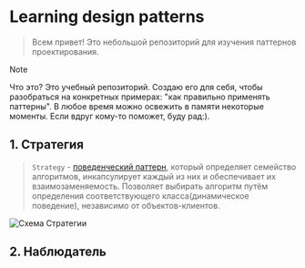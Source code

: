 # Learning design patterns

> Всем привет! Это небольшой репозиторий для изучения паттернов проектирования. 
> 

> [!NOTE]
> Что это? Это учебный репозиторий. Создаю его для себя, чтобы разобраться на конкретных примерах: "как правильно
> применять паттерны". В любое время можно освежить в памяти некоторые моменты. Если вдруг кому-то поможет, буду рад:).
> 

## 1. Стратегия

> `Strategy` - [поведенческий паттерн](https://github.com/Jon7even/learning-design-patterns/tree/main/strategy), 
> который определяет семейство алгоритмов, инкапсулирует каждый из них и обеспечивает их взаимозаменяемость. 
> Позволяет выбирать алгоритм путём определения соответствующего класса(динамическое поведение), 
> независимо от объектов-клиентов.
>
> 

![Схема Стратегии](https://github.com/Jon7even/learning-design-patterns/tree/main/strategy/strategy.jpg)


## 2. Наблюдатель

